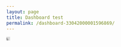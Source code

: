 ```yaml
---
layout: page
title: Dashboard test
permalink: /dashboard-33042000001596869/
---
```


<div class="dashboard d-flex">
  <iframe width="10" height="10" src="https://analytics.zoho.eu/open-view/33042000001596869" frameborder="0" allowfullscreen></iframe>
</div>
